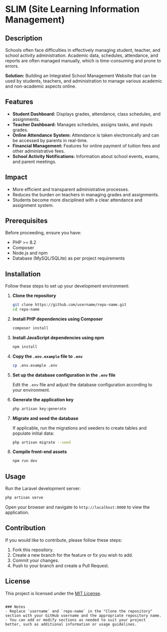 
# SLIM (Site Learning Information Management)

## Description

Schools often face difficulties in effectively managing student, teacher, and school activity administration. Academic data, schedules, attendance, and reports are often managed manually, which is time-consuming and prone to errors.

**Solution:**
Building an Integrated School Management Website that can be used by students, teachers, and administration to manage various academic and non-academic aspects online.

## Features

- **Student Dashboard:** Displays grades, attendance, class schedules, and assignments.
- **Teacher Dashboard:** Manages schedules, assigns tasks, and inputs grades.
- **Online Attendance System:** Attendance is taken electronically and can be accessed by parents in real-time.
- **Financial Management:** Features for online payment of tuition fees and other administrative fees.
- **School Activity Notifications:** Information about school events, exams, and parent meetings.

## Impact

- More efficient and transparent administrative processes.
- Reduces the burden on teachers in managing grades and assignments.
- Students become more disciplined with a clear attendance and assignment system.

## Prerequisites

Before proceeding, ensure you have:

- PHP >= 8.2
- Composer
- Node.js and npm
- Database (MySQL/SQLite) as per project requirements

## Installation

Follow these steps to set up your development environment:

1. **Clone the repository**

   ```bash
   git clone https://github.com/username/repo-name.git
   cd repo-name
   ```

2. **Install PHP dependencies using Composer**

   ```bash
   composer install
   ```

3. **Install JavaScript dependencies using npm**

   ```bash
   npm install
   ```

4. **Copy the `.env.example` file to `.env`**

   ```bash
   cp .env.example .env
   ```

5. **Set up the database configuration in the `.env` file**

   Edit the `.env` file and adjust the database configuration according to your environment.

6. **Generate the application key**

   ```bash
   php artisan key:generate
   ```

7. **Migrate and seed the database**

   If applicable, run the migrations and seeders to create tables and populate initial data:

   ```bash
   php artisan migrate --seed
   ```

8. **Compile front-end assets**

   ```bash
   npm run dev
   ```

## Usage

Run the Laravel development server:

```bash
php artisan serve
```

Open your browser and navigate to `http://localhost:8000` to view the application.

## Contribution

If you would like to contribute, please follow these steps:

1. Fork this repository.
2. Create a new branch for the feature or fix you wish to add.
3. Commit your changes.
4. Push to your branch and create a Pull Request.

## License

This project is licensed under the [MIT License](LICENSE).
```

### Notes
- Replace `username` and `repo-name` in the "Clone the repository" section with your GitHub username and the appropriate repository name.
- You can add or modify sections as needed to suit your project better, such as additional information or usage guidelines.